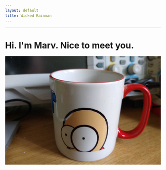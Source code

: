 ```yaml
---
layout: default
title: Wicked Rainman
---
```

__________________

# Hi. I'm Marv. Nice to meet you.
![](/pictures/mug.png)
